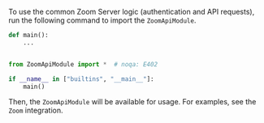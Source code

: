 To use the common Zoom Server logic (authentication and API requests), run the following command to import the `ZoomApiModule`.

```python
def main():
    ...


from ZoomApiModule import *  # noqa: E402

if __name__ in ["builtins", "__main__"]:
    main()
```

Then, the `ZoomApiModule` will be available for usage. For examples, see the `Zoom` integration.
